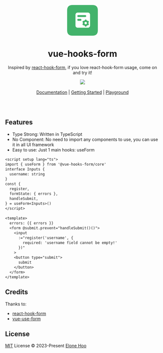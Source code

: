<div align="center">
  <img src="./public/logo.svg" wigth='100px' height='100px' />
</div>

<h1 align="center">
  vue-hooks-form
</h1>

 <p align="center">
Inspired by <a href="https://github.com/react-hook-form/react-hook-form">react-hook-form</a>, if you love react-hook-form usage, come on and try it!
<p>

<p align="center">
  <a href="https://www.npmjs.com/package/@vue-hooks-form/core"><img src="https://img.shields.io/npm/v/@vue-hooks-form/core?color=43B36B&label="></a>
<p>

<p align="center">
 <a href="https://vue-hooks-form.elonehoo.me">Documentation</a> | <a href="https://vue-hooks-form.elonehoo.me/guide/">Getting Started</a> | <a href="https://stackblitz.com/edit/vue-hooks-form?file=src/App.vue">Playground</a>
</p>

<br>
<br>

## Features

- Type Strong: Written in TypeScript
- No Component: No need to import any components to use, you can use it in all UI framework
- Easy to use: Just 1 main hooks: useForm

```vue
<script setup lang="ts">
import { useForm } from '@vue-hooks-form/core'
interface Inputs {
  username: string
}
const {
  register,
  formState: { errors },
  handleSubmit,
} = useForm<Inputs>()
</script>

<template>
  errors: {{ errors }}
  <form @submit.prevent="handleSubmit()()">
    <input
      :="register('username', {
        required: 'username field cannot be empty!'
      })"
    >
    <button type="submit">
      submit
    </button>
  </form>
</template>
```

## Credits

Thanks to:

- [react-hook-form](https://github.com/react-hook-form/react-hook-form)
- [vue-use-form](https://github.com/vue-use-form/vue-use-form)

## License

[MIT](./LICENSE) License © 2023-Present [Elone Hoo](https://github.com/elonehoo)
